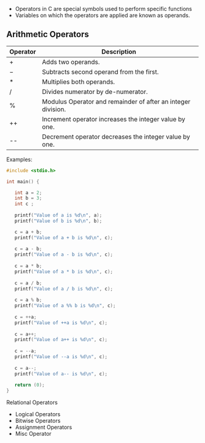 
- Operators in C are special symbols used to perform specific functions
- Variables on which the operators are applied are known as operands.

## Arithmetic Operators

| Operator | Description                                                  |
| -------- | ------------------------------------------------------------ |
| +        | Adds two operands.                                           |
| −        | Subtracts second operand from the first.                     |
| *        | Multiplies both operands.                                    |
| /        | Divides numerator by de-numerator.                           |
| %        | Modulus Operator and remainder of after an integer division. |
| ++       | Increment operator increases the integer value by one.       |
| --       | Decrement operator decreases the integer value by one.       |

Examples:

```C
#include <stdio.h>

int main() {

   int a = 2;
   int b = 3;
   int c ;
   
   printf("Value of a is %d\n", a);
   printf("Value of b is %d\n", b);

   c = a + b;
   printf("Value of a + b is %d\n", c);
	
   c = a - b;
   printf("Value of a - b is %d\n", c);
	
   c = a * b;
   printf("Value of a * b is %d\n", c);
	
   c = a / b;
   printf("Value of a / b is %d\n", c);
	
   c = a % b;
   printf("Value of a %% b is %d\n", c);
   
   c = ++a;
   printf("Value of ++a is %d\n", c);
	
   c = a++;
   printf("Value of a++ is %d\n", c);
   
   c = --a; 
   printf("Value of --a is %d\n", c);
	
   c = a--; 
   printf("Value of a-- is %d\n", c);
   
   return (0);
}
```

Relational Operators
- Logical Operators
- Bitwise Operators
- Assignment Operators
- Misc Operator